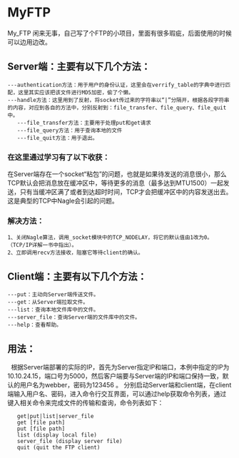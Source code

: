 # MyFTP
My_FTP
闲来无事，自己写了个FTP的小项目，里面有很多瑕疵，后面使用的时候可以边用边改。

## Server端：主要有以下几个方法：
    ---authentication方法：用于用户的身份认证，这里会在verrify_table的字典中进行匹配，这里其实应该把该文件进行MD5加密，偷了个懒。
    ---handle方法：这里用到了反射，将socket传过来的字符串以“|”分隔开，根据各段字符串的内容，对应到各自的方法中，分别反射到：file_transfer、file_query、file_quit中。
       ---file_transfer方法：主要用于处理put和get请求
       ---file_query方法：用于查询本地的文件
       ---file_quit方法：用于退出。
### 在这里通过学习有了以下收获：
   在Server端存在一个socket“粘包”的问题，也就是如果待发送的消息很小，那么TCP默认会把消息放在缓冲区中，等待更多的消息（最多达到MTU1500）一起发送，只有当缓冲区满了或者到达超时时间，TCP才会把缓冲区中的内容发送出去。这是典型的TCP中Nagle会引起的问题。  
### 解决方法：
    1、关闭Nagle算法，调用_socket模块中的TCP_NODELAY，将它的默认值由1改为0。（TCP/IP详解一书中指出）。
    2、立即调用recv方法接收，阻塞它等待client的确认。
         

## Client端：主要有以下几个方法：
    ---put：主动向Server端传送文件。
    ---get：从Server端拉取文件。
    ---list：查询本地文件库中的文件。
    ---server_file：查询Server端的文件库中的文件。
    ---help：查看帮助。
  
## 用法：
   根据Server端部署的实际的IP，首先为Server指定IP和端口，本例中指定的IP为10.10.24.15，端口号为5000，然后客户端要与Server端的IP和端口保持一致，默认的用户名为webber，密码为123456 。
   分别启动Server端和client端，在client端输入用户名、密码，进入命令行交互界面，可以通过help获取命令列表，通过键入相关命令来完成文件的传输和查询，命令列表如下：
   
       get|put|list|server_file 
       get [file path] 
       put [file path] 
       list (display local file) 
       server_file (display server file) 
       quit (quit the FTP client) 

